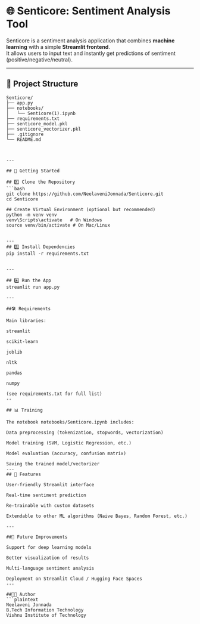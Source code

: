 # 🌐 Senticore: Sentiment Analysis Tool

Senticore is a sentiment analysis application that combines **machine learning** with a simple **Streamlit frontend**.  
It allows users to input text and instantly get predictions of sentiment (positive/negative/neutral).

---

## 📂 Project Structure

```plaintext
Senticore/
├── app.py
├── notebooks/
│   └── Senticore(1).ipynb
├── requirements.txt
├── senticore_model.pkl
├── senticore_vectorizer.pkl
├── .gitignore
└── README.md



---

## 🚀 Getting Started

## 1️⃣ Clone the Repository
```bash
git clone https://github.com/NeelaveniJonnada/Senticore.git
cd Senticore

## Create Virtual Environment (optional but recommended)
python -m venv venv
venv\Scripts\activate   # On Windows
source venv/bin/activate # On Mac/Linux


---
## 3️⃣ Install Dependencies
pip install -r requirements.txt


---

## 4️⃣ Run the App
streamlit run app.py

---

##🛠 Requirements

Main libraries:

streamlit

scikit-learn

joblib

nltk

pandas

numpy

(see requirements.txt for full list)
--

## 📊 Training

The notebook notebooks/Senticore.ipynb includes:

Data preprocessing (tokenization, stopwords, vectorization)

Model training (SVM, Logistic Regression, etc.)

Model evaluation (accuracy, confusion matrix)

Saving the trained model/vectorizer
---
## 🌟 Features

User-friendly Streamlit interface

Real-time sentiment prediction

Re-trainable with custom datasets

Extendable to other ML algorithms (Naive Bayes, Random Forest, etc.)

---

##📌 Future Improvements

Support for deep learning models

Better visualization of results

Multi-language sentiment analysis

Deployment on Streamlit Cloud / Hugging Face Spaces
---

##👩‍💻 Author
```plaintext
Neelaveni Jonnada
B.Tech Information Technology
Vishnu Institute of Technology
